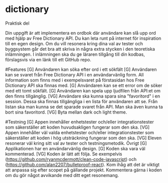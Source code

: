 # dictionary

Praktisk del

Din uppgift är att implementera en ordbok där användare kan slå upp ord med hjälp av
Free Dictionary API. Du kan leta runt på internet för inspiration till en egen design.
Om du vill resonera kring dina val av tester och byggsystem går det bra att skriva in
några extra stycken i den teoretiska inlämningen. I inlämningen ska du ge läraren
tillgång till din kodbas, förslagsvis via en länk till ett GitHub repo.

#Features
[G] Användaren kan söka efter ord i ett sökfält
[G] Användaren kan se svaret från Free Dictionary API i en användarvänlig form.
All information som finns med i exempelsvaret på förstasidan hos Free
Dictionary API ska finnas med.
[G] Användaren kan se ett error om de söker med ett tomt sökfält.
[G] Användaren kan spela upp ljudfilen från API:et om den finns tillgänglig.
[VG] Användare ska kunna spara sina "favoritord" i en session. Dessa ska finnas
tillgängliga i en lista för användaren att se. Från listan ska man kunna se det
sparade svaret från API. Man ska även kunna ta bort sina favoritord.
[VG] Byta mellan dark och light theme.

#Testning
[G] Appen innehåller enhetstester och/eller integrationstester som säkerställer
att koden huvudsakligen fungerar som den ska.
[VG] Appen innehåller väl valda enhetstester och/eller integrationstester som
säkerställer att koden i hög utsträckning fungerar som den ska.
[VG] Eleven resonerar väl kring sitt val av tester och testningsmetodik.
Övrigt
[G] Applikationen har en användarvänlig design.
[G] Koden ska vara väl kommenterad.
[VG] Koden är lätt att följa. Se exempelvis
(https://github.com/ryanmcdermott/clean-code-javascript) och
(https://github.com/alan2207/bulletproof-react). Kom ihåg att det är viktigt
att anpassa sig efter scopet på gällande projekt. Kommentera gärna i koden om
du gör något avvikande med ditt eget resonemang.
